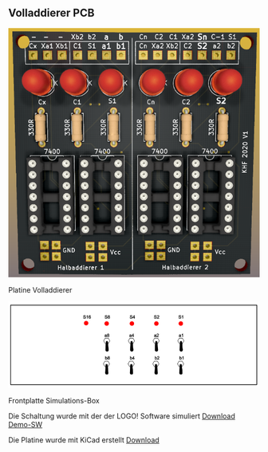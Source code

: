 ## Volladdierer PCB

![image](https://github.com/frankyhub/png/blob/master/Volladdierer.png)

Platine Volladdierer

![image](https://github.com/frankyhub/png/blob/master/Frontplatte.png)

Frontplatte Simulations-Box






Die Schaltung wurde mit der der LOGO! Software simuliert
[Download Demo-SW](https://new.siemens.com/global/de/produkte/automatisierung/systeme/industrie/sps/logo/logo-software.html)

Die Platine wurde mit KiCad erstellt [Download](https://kicad.org/download/)
